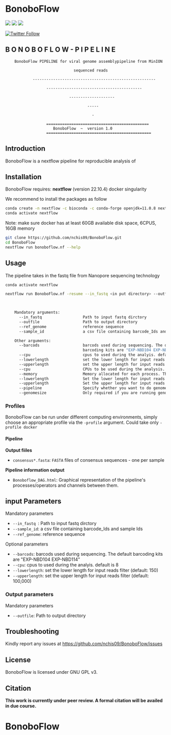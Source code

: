 #  BonoboFlow
[![](https://img.shields.io/badge/nextflow-22.10.4-yellowgreen)](https://www.nextflow.io)
[![](https://img.shields.io/badge/uses-docker-orange)](https://docs.docker.com/get-docker)
[![](https://img.shields.io/badge/License-GPLv3-blue.svg)](https://www.gnu.org/licenses/gpl-3.0)


[![Twitter Follow](https://img.shields.io/twitter/follow/ndekezi09.svg?style=social)](https://twitter.com/ndekezi09) 


## B O N O B O F L O W - P I P E L I N E


        BonoboFlow PIPELINE for viral genome assemblypipeline from MinION 

                                  sequenced reads

                ------------------------------------------------------

                      ------------------------------------------
                
                                --------------------
                
                                        -----
                            
                                          -

                      =============================================
                         BonoboFlow  ~  version 1.0
                      ==============================================


## Introduction

BonoboFlow is a nextflow pipeline for reproducible analysis of 



## Installation

BonoboFlow requires:
 **nextflow** (version 22.10.4)
 docker
 singularity




We recommend to install the packages as follow

```bash
conda create -n nextflow -c bioconda -c conda-forge openjdk=11.0.8 nextflow python
conda activate nextflow
```

Note: make sure docker has at least 60GB available disk space, 6CPUS, 16GB memory


```bash
git clone https://github.com/nchis09/BonoboFlow.git
cd BonoboFlow
nextflow run bonoboflow.nf --help
```

## Usage

The pipeline takes in the fastq file from Nanopore sequencing technology 

```bash
conda activate nextflow

nextflow run BonoboFlow.nf -resume --in_fastq <in put directory> --outfile <output directory> --ref_genome <reference genone.fasta> --lowerlength 1000 --upperlength 5000 -w <work directory> --sample_id <sample_id.csv> --kit <sequencing kit>  --flowcell <flow cell used during sequencing> 

    

    Mandatory arguments:
      --in_fastq                  Path to input fastq dirctory 
      --outfile                   Path to output directory
      --ref_genome                reference sequence
      --sample_id                 a csv file containing barcode_Ids and sample Ids

    Other arguments:
      --barcods                   barcods used during sequencing. The default 
                                  barcoding kits are "EXP-NBD104 EXP-NBD114"
      --cpu                       cpus to used during the analyis. default is 8
      --lowerlength               set the lower length for input reads filter (default: 1000)
      --upperlength               set the upper length for input reads filter (default: 20000)
      --cpu                       CPUs to be used during the analysis. The default is 8
      --memory                    Memory allocated for each process. The default is 30 GB
      --lowerlength               Set the lower length for input reads filter (default: 1000)
      --upperlength               Set the upper length for input reads filter (default: 10000)
      --pipeline                  Specify whether you want to do genome assembly or generate haplotype. The default is assembly
      --genomesize                Only required if you are running genome assembly (default: 5k)

```

### Profiles

BonoboFlow can be run under different computing environments, simply choose an appropriate profile via the `-profile` argument. Could take only `-profile docker`


#### Pipeline 


**Output fiiles**

* `consensus*.fasta`: `FASTA` files of consensus sequences - one per sample


**Pipeline information output**

* `Bonoboflow_DAG.html`: Graphical representation of the pipeline's processes/operators and channels between them.



## input Parameters

Mandatory parameters

* `--in_fastq `:            Path to input fastq dirctory
* `--sample_id`:           a csv file containing barcode_Ids and sample Ids
* `--ref_genome`:           reference sequence


Optional parameters

* `--barcods`:        barcods used during sequencing. The default barcoding kits are "EXP-NBD104 EXP-NBD114"
* `--cpu`:                 cpus to used during the analyis. default is 8
* `--lowerlength`:               set the lower length for input reads filter (default: 150)
* `--upperlength`:             set the upper length for input reads filter (default: 100,000)


### Output parameters

Mandatory parameters

* `--outfile`:          Path to output directory


## Troubleshooting

Kindly report any issues at https://github.com/nchis09/BonoboFlow/issues

## License

BonoboFlow is licensed under GNU GPL v3.

## Citation

**This work is currently under peer review. A formal citation will be availed in due course.**

# BonoboFlow
